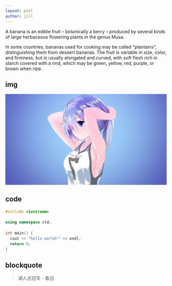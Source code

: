 ```yaml
---
layout: post
author: jill
---
```


A banana is an edible fruit – botanically a berry – produced by several kinds
of large herbaceous flowering plants in the genus Musa.

In some countries, bananas used for cooking may be called "plantains",
distinguishing them from dessert bananas. The fruit is variable in size, color,
and firmness, but is usually elongated and curved, with soft flesh rich in
starch covered with a rind, which may be green, yellow, red, purple, or brown
when ripe.

## img
![example](/assets/img/example.jpg)


## code
``` c++
#include <iostream>

using namespace std;

int main() {
  cout << "hello world!" << endl;
  return 0;
}
```

## blockquote
> 湖人总冠军 - 鲁迅

